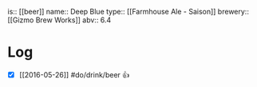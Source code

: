 is:: [[beer]]
name:: Deep Blue
type:: [[Farmhouse Ale - Saison]]
brewery:: [[Gizmo Brew Works]]
abv:: 6.4

# Log
- [x] [[2016-05-26]] #do/drink/beer 👍
